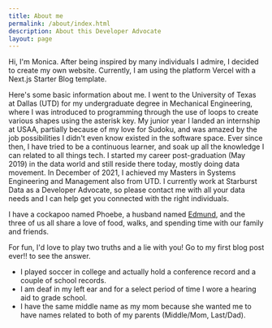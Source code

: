 ```yaml
---
title: About me
permalink: /about/index.html
description: About this Developer Advocate
layout: page
---
```


Hi, I'm Monica. After being inspired by many individuals I admire, I decided to create my own website. Currently, I am using the platform Vercel with a Next.js Starter Blog template.

Here's some basic information about me. I went to the University of Texas at Dallas (UTD) for my undergraduate degree in Mechanical Engineering, where I was introduced to programming through the use of loops to create various shapes using the asterisk key. My junior year I landed an internship at USAA, partially because of my love for Sudoku, and was amazed by the job possibilities I didn't even know existed in the software space. Ever since then, I have tried to be a continuous learner, and soak up all the knowledge I can related to all things tech. I started my career post-graduation (May 2019) in the data world and still reside there today, mostly doing data movement. In December of 2021, I achieved my Masters in Systems Engineering and Management also from UTD. I currently work at Starburst Data as a Developer Advocate, so please contact me with all your data needs and I can help get you connected with the right individuals.

I have a cockapoo named Phoebe, a husband named [Edmund](https://link.edmundmiller.dev/), and the three of us all share a love of food, walks, and spending time with our family and friends.

For fun, I'd love to play two truths and a lie with you! Go to my first blog post ever!! to see the answer.

- I played soccer in college and actually hold a conference record and a couple of school records.
- I am deaf in my left ear and for a select period of time I wore a hearing aid to grade school.
- I have the same middle name as my mom because she wanted me to have names related to both of my parents (Middle/Mom, Last/Dad).
